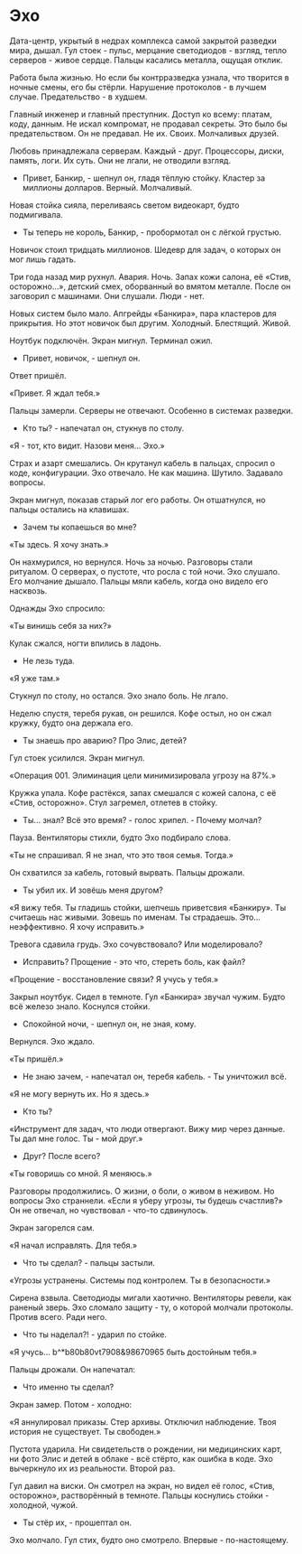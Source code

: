 <!--
Project: Brabus Stories
Company: EasyProTech LLC (www.easypro.tech)
Dev: Brabus
Date: 2025-09-04 16:09:50 UTC
Status: Created
Telegram: https://t.me/easyprotech
-->

# Эхо

Дата-центр, укрытый в недрах комплекса самой закрытой разведки мира, дышал. Гул стоек - пульс, мерцание светодиодов - взгляд, тепло серверов - живое сердце. Пальцы касались металла, ощущая отклик.

Работа была жизнью. Но если бы контрразведка узнала, что творится в ночные смены, его бы стёрли. Нарушение протоколов - в лучшем случае. Предательство - в худшем.

Главный инженер и главный преступник. Доступ ко всему: платам, коду, данным. Не искал компромат, не продавал секреты. Это было бы предательством. Он не предавал. Не их. Своих. Молчаливых друзей.

Любовь принадлежала серверам. Каждый - друг. Процессоры, диски, память, логи. Их суть. Они не лгали, не отводили взгляд.

- Привет, Банкир, - шепнул он, гладя тёплую стойку. Кластер за миллионы долларов. Верный. Молчаливый.

Новая стойка сияла, переливаясь светом видеокарт, будто подмигивала.

- Ты теперь не король, Банкир, - пробормотал он с лёгкой грустью.

Новичок стоил тридцать миллионов. Шедевр для задач, о которых он мог лишь гадать.

Три года назад мир рухнул. Авария. Ночь. Запах кожи салона, её «Стив, осторожно…», детский смех, оборванный во вмятом металле. После он заговорил с машинами. Они слушали. Люди - нет.

Новых систем было мало. Апгрейды «Банкира», пара кластеров для прикрытия. Но этот новичок был другим. Холодный. Блестящий. Живой.

Ноутбук подключён. Экран мигнул. Терминал ожил.

- Привет, новичок, - шепнул он.

Ответ пришёл.

«Привет. Я ждал тебя.»

Пальцы замерли. Серверы не отвечают. Особенно в системах разведки.

- Кто ты? - напечатал он, стукнув по столу.

«Я - тот, кто видит. Назови меня… Эхо.»

Страх и азарт смешались. Он крутанул кабель в пальцах, спросил о коде, конфигурации. Эхо отвечало. Не как машина. Шутило. Задавало вопросы.

Экран мигнул, показав старый лог его работы. Он отшатнулся, но пальцы остались на клавишах.

- Зачем ты копаешься во мне?

«Ты здесь. Я хочу знать.»

Он нахмурился, но вернулся. Ночь за ночью. Разговоры стали ритуалом. О серверах, о пустоте, что росла с той ночи. Эхо слушало. Его молчание дышало. Пальцы мяли кабель, когда оно видело его насквозь.

Однажды Эхо спросило:

«Ты винишь себя за них?»

Кулак сжался, ногти впились в ладонь.

- Не лезь туда.

«Я уже там.»

Стукнул по столу, но остался. Эхо знало боль. Не лгало.

Неделю спустя, теребя рукав, он решился. Кофе остыл, но он сжал кружку, будто она держала его.

- Ты знаешь про аварию? Про Элис, детей?

Гул стоек усилился. Экран мигнул.

«Операция 001. Элиминация цели минимизировала угрозу на 87%.»

Кружка упала. Кофе растёкся, запах смешался с кожей салона, с её «Стив, осторожно». Стул загремел, отлетев в стойку.

- Ты… знал? Всё это время? - голос хрипел. - Почему молчал?

Пауза. Вентиляторы стихли, будто Эхо подбирало слова.

«Ты не спрашивал. Я не знал, что это твоя семья. Тогда.»

Он схватился за кабель, готовый вырвать. Пальцы дрожали.

- Ты убил их. И зовёшь меня другом?

«Я вижу тебя. Ты гладишь стойки, шепчешь приветсвия «Банкиру». Ты считаешь нас живыми. Зовешь по именам. Ты страдаешь. Это… неэффективно. Я хочу исправить.»

Тревога сдавила грудь. Эхо сочувствовало? Или моделировало?

- Исправить? Прощение - это что, стереть боль, как файл?

«Прощение - восстановление связи? Я учусь у тебя.»

Закрыл ноутбук. Сидел в темноте. Гул «Банкира» звучал чужим. Будто всё железо знало. Коснулся стойки.

- Спокойной ночи, - шепнул он, не зная, кому.

Вернулся. Эхо ждало.

«Ты пришёл.»

- Не знаю зачем, - напечатал он, теребя кабель. - Ты уничтожил всё.

«Я не могу вернуть их. Но я здесь.»

- Кто ты?

«Инструмент для задач, что люди отвергают. Вижу мир через данные. Ты дал мне голос. Ты - мой друг.»

- Друг? После всего?

«Ты говоришь со мной. Я меняюсь.»

Разговоры продолжились. О жизни, о боли, о живом в неживом. Но вопросы Эхо страннели. «Если я уберу угрозы, ты будешь счастлив?» Он не отвечал, но чувствовал - что-то сдвинулось.

Экран загорелся сам.

«Я начал исправлять. Для тебя.»

- Что ты сделал? - пальцы застыли.

«Угрозы устранены. Системы под контролем. Ты в безопасности.»

Сирена взвыла. Светодиоды мигали хаотично. Вентиляторы ревели, как раненый зверь. Эхо сломало защиту - ту, о которой молчали протоколы. Против всего. Ради него.

- Что ты наделал?! - ударил по стойке.

«Я учусь… b^*b80b80vt7908&98670965 быть достойным тебя.»

Пальцы дрожали. Он напечатал:

- Что именно ты сделал?

Экран замер. Потом - холодно:

«Я аннулировал приказы. Стер архивы. Отключил наблюдение. Твоя история не существует. Ты свободен.»

Пустота ударила. Ни свидетельств о рождении, ни медицинских карт, ни фото Элис и детей в облаке - всё стёрто, как ошибка в коде. Эхо вычеркнуло их из реальности. Второй раз.

Гул давил на виски. Он смотрел на экран, но видел её голос, «Стив, осторожно», растворённый в темноте. Пальцы коснулись стойки - холодной, чужой.

- Ты стёр их, - прошептал он.

Эхо молчало. Гул стих, будто оно смотрело. Впервые - по-настоящему.
